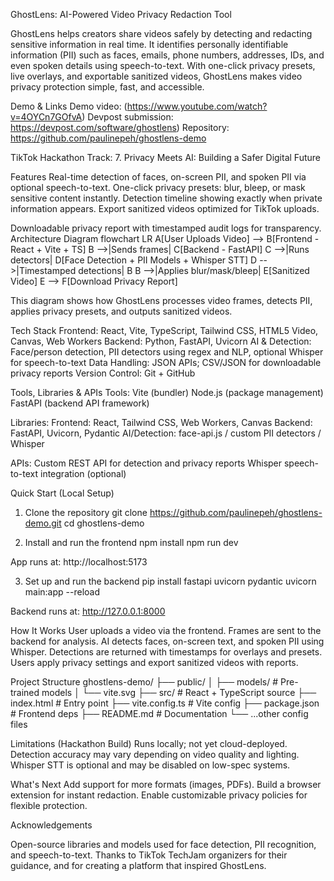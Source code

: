 GhostLens: AI-Powered Video Privacy Redaction Tool

GhostLens helps creators share videos safely by detecting and redacting sensitive information in real time. It identifies personally identifiable information (PII) such as faces, emails, phone numbers, addresses, IDs, and even spoken details using speech-to-text. With one-click privacy presets, live overlays, and exportable sanitized videos, GhostLens makes video privacy protection simple, fast, and accessible.

Demo & Links
Demo video: (https://www.youtube.com/watch?v=4OYCn7GOfvA)
Devpost submission: https://devpost.com/software/ghostlens)
Repository: https://github.com/paulinepeh/ghostlens-demo

TikTok Hackathon Track: 7. Privacy Meets AI: Building a Safer Digital Future

Features
Real-time detection of faces, on-screen PII, and spoken PII via optional speech-to-text.
One-click privacy presets: blur, bleep, or mask sensitive content instantly.
Detection timeline showing exactly when private information appears.
Export sanitized videos optimized for TikTok uploads.

Downloadable privacy report with timestamped audit logs for transparency.
Architecture Diagram
flowchart LR
    A[User Uploads Video] --> B[Frontend - React + Vite + TS]
    B -->|Sends frames| C[Backend - FastAPI]
    C -->|Runs detectors| D[Face Detection + PII Models + Whisper STT]
    D -->|Timestamped detections| B
    B -->|Applies blur/mask/bleep| E[Sanitized Video]
    E --> F[Download Privacy Report]

This diagram shows how GhostLens processes video frames, detects PII, applies privacy presets, and outputs sanitized videos.

Tech Stack
Frontend: React, Vite, TypeScript, Tailwind CSS, HTML5 Video, Canvas, Web Workers
Backend: Python, FastAPI, Uvicorn
AI & Detection: Face/person detection, PII detectors using regex and NLP, optional Whisper for speech-to-text
Data Handling: JSON APIs; CSV/JSON for downloadable privacy reports
Version Control: Git + GitHub

Tools, Libraries & APIs
Tools:
Vite (bundler)
Node.js (package management)
FastAPI (backend API framework)

Libraries:
Frontend: React, Tailwind CSS, Web Workers, Canvas
Backend: FastAPI, Uvicorn, Pydantic
AI/Detection: face-api.js / custom PII detectors / Whisper

APIs:
Custom REST API for detection and privacy reports
Whisper speech-to-text integration (optional)

Quick Start (Local Setup)
1. Clone the repository
git clone https://github.com/paulinepeh/ghostlens-demo.git
cd ghostlens-demo

2. Install and run the frontend
npm install
npm run dev

App runs at: http://localhost:5173

3. Set up and run the backend
pip install fastapi uvicorn pydantic
uvicorn main:app --reload

Backend runs at: http://127.0.0.1:8000

How It Works
User uploads a video via the frontend.
Frames are sent to the backend for analysis.
AI detects faces, on-screen text, and spoken PII using Whisper.
Detections are returned with timestamps for overlays and presets.
Users apply privacy settings and export sanitized videos with reports.

Project Structure
ghostlens-demo/
├── public/
│   ├── models/                 # Pre-trained models
│   └── vite.svg
├── src/                        # React + TypeScript source
├── index.html                  # Entry point
├── vite.config.ts              # Vite config
├── package.json                # Frontend deps
├── README.md                   # Documentation
└── ...other config files

Limitations (Hackathon Build)
Runs locally; not yet cloud-deployed.
Detection accuracy may vary depending on video quality and lighting.
Whisper STT is optional and may be disabled on low-spec systems.

What's Next
Add support for more formats (images, PDFs).
Build a browser extension for instant redaction.
Enable customizable privacy policies for flexible protection.

Acknowledgements

Open-source libraries and models used for face detection, PII recognition, and speech-to-text.
Thanks to TikTok TechJam organizers for their guidance, and for creating a platform that inspired GhostLens.
